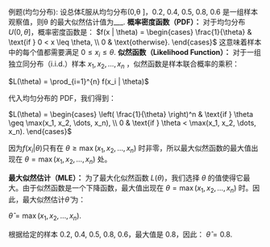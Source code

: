 例题(均匀分布):
设总体ξ服从均匀分布(0,θ ]，0.2, 0.4, 0.5, 0.8, 0.6 是一组样本观察值，则θ 的最大似然估计值为___.
 **概率密度函数（PDF）：**
对于均匀分布 $U(0, \theta]$，概率密度函数是：
$f(x | \theta) = \begin{cases} \frac{1}{\theta} & \text{if } 0 < x \leq \theta, \\ 0 & \text{otherwise}. \end{cases}$
这意味着样本中的每个值都需要满足 $0 \leq x_i \leq \theta$.
**似然函数（Likelihood Function）：**
对于一组独立同分布（i.i.d.）样本 $x_1, x_2, \dots, x_n$ ，似然函数是样本联合概率的乘积：

$L(\theta) = \prod_{i=1}^{n} f(x_i | \theta)$

代入均匀分布的 PDF，我们得到：

$L(\theta) = \begin{cases} \left( \frac{1}{\theta} \right)^n & \text{if } \theta \geq \max(x_1, x_2, \dots, x_n), \\ 0 & \text{if } \theta < \max(x_1, x_2, \dots, x_n). \end{cases}$

因为$f(x_i | \theta)$只有在 $\theta \geq \max(x_1, x_2, \dots, x_n)$  时非零，所以最大似然函数的最大值出现在 $\theta = \max(x_1, x_2, \dots, x_n)$ 处。

**最大似然估计（MLE）：**
为了最大化似然函数 $L(\theta)$，我们选择 $\theta$ 的值使得它最大。由于似然函数是一个下降函数，最大值出现在 $\theta = \max(x_1, x_2, \dots, x_n)$ 时。因此，最大似然估计$\hat{\theta}$ 为：

$\hat{\theta} = \max(x_1, x_2, \dots, x_n)$.

根据给定的样本 0.2, 0.4, 0.5, 0.8, 0.6，最大值是 0.8，因此：
$\hat{\theta} = 0.8$.